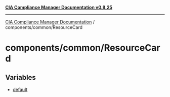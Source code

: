 [**CIA Compliance Manager Documentation v0.8.25**](../../../README.md)

***

[CIA Compliance Manager Documentation](../../../modules.md) / components/common/ResourceCard

# components/common/ResourceCard

## Variables

- [default](variables/default.md)
